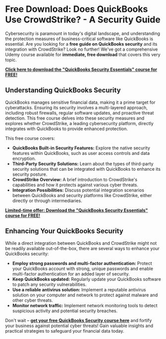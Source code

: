 # Free Download: Does QuickBooks Use CrowdStrike? - A Security Guide

Cybersecurity is paramount in today's digital landscape, and understanding the protection measures of business-critical software like QuickBooks is essential. Are you looking for a **free guide on QuickBooks security** and its integration with CrowdStrike? Look no further! We've got a comprehensive Udemy course available for **immediate, free download** that covers this very topic.

[**Click here to download the "QuickBooks Security Essentials" course for FREE!**](https://udemywork.com/does-quickbooks-use-crowdstrike)

## Understanding QuickBooks Security

QuickBooks manages sensitive financial data, making it a prime target for cyberattacks. Ensuring its security involves a multi-layered approach, including robust firewalls, regular software updates, and proactive threat detection. This free course delves into these security measures and explores whether CrowdStrike, a leading cybersecurity platform, directly integrates with QuickBooks to provide enhanced protection.

This free course covers:

*   **QuickBooks Built-in Security Features:** Explore the native security features within QuickBooks, such as user access controls and data encryption.
*   **Third-Party Security Solutions:** Learn about the types of third-party security solutions that can be integrated with QuickBooks to enhance its security posture.
*   **CrowdStrike Overview:** A brief introduction to CrowdStrike's capabilities and how it protects against various cyber threats.
*   **Integration Possibilities:** Discuss potential integration scenarios between QuickBooks and security platforms like CrowdStrike, either directly or through intermediaries.

[**Limited-time offer: Download the "QuickBooks Security Essentials" course for FREE!**](https://udemywork.com/does-quickbooks-use-crowdstrike)

## Enhancing Your QuickBooks Security

While a direct integration between QuickBooks and CrowdStrike might not be readily available out-of-the-box, there are several ways to enhance your QuickBooks security:

*   **Employ strong passwords and multi-factor authentication:** Protect your QuickBooks account with strong, unique passwords and enable multi-factor authentication for an added layer of security.
*   **Keep QuickBooks updated:** Regularly update your QuickBooks software to patch any security vulnerabilities.
*   **Use a reliable antivirus solution:** Implement a reputable antivirus solution on your computer and network to protect against malware and other cyber threats.
*   **Monitor network traffic:** Implement network monitoring tools to detect suspicious activity and potential security breaches.

Don't wait – **[get your free QuickBooks Security course here](https://udemywork.com/does-quickbooks-use-crowdstrike)** and fortify your business against potential cyber threats! Gain valuable insights and practical strategies to safeguard your financial data today.
